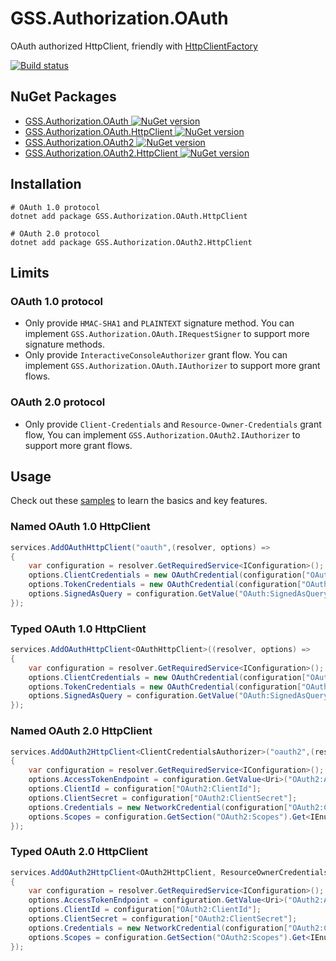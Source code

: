 # GSS.Authorization.OAuth

OAuth authorized HttpClient, friendly with [HttpClientFactory](https://docs.microsoft.com/aspnet/core/fundamentals/http-requests)

[![Build status](https://ci.appveyor.com/api/projects/status/9s6628wsosi4a6gu?svg=true)](https://ci.appveyor.com/project/akunzai/gss-authorization-oauth)

## NuGet Packages

- [GSS.Authorization.OAuth ![NuGet version](https://img.shields.io/nuget/v/GSS.Authorization.OAuth.svg?style=flat-square)](https://www.nuget.org/packages/GSS.Authorization.OAuth/)
- [GSS.Authorization.OAuth.HttpClient ![NuGet version](https://img.shields.io/nuget/v/GSS.Authorization.OAuth.HttpClient.svg?style=flat-square)](https://www.nuget.org/packages/GSS.Authorization.OAuth.HttpClient/)
- [GSS.Authorization.OAuth2 ![NuGet version](https://img.shields.io/nuget/v/GSS.Authorization.OAuth2.svg?style=flat-square)](https://www.nuget.org/packages/GSS.Authorization.OAuth2/)
- [GSS.Authorization.OAuth2.HttpClient ![NuGet version](https://img.shields.io/nuget/v/GSS.Authorization.OAuth2.HttpClient.svg?style=flat-square)](https://www.nuget.org/packages/GSS.Authorization.OAuth2.HttpClient/)

## Installation

```shell
# OAuth 1.0 protocol
dotnet add package GSS.Authorization.OAuth.HttpClient

# OAuth 2.0 protocol
dotnet add package GSS.Authorization.OAuth2.HttpClient
```

## Limits

### OAuth 1.0 protocol

- Only provide `HMAC-SHA1` and `PLAINTEXT` signature method. You can implement `GSS.Authorization.OAuth.IRequestSigner` to support more signature methods.
- Only provide `InteractiveConsoleAuthorizer` grant flow. You can implement `GSS.Authorization.OAuth.IAuthorizer` to support more grant flows.

### OAuth 2.0 protocol

- Only provide `Client-Credentials` and `Resource-Owner-Credentials` grant flow, You can implement `GSS.Authorization.OAuth2.IAuthorizer` to support more grant flows.

## Usage

Check out these [samples](./samples/) to learn the basics and key features.

### Named OAuth 1.0 HttpClient

```csharp
services.AddOAuthHttpClient("oauth",(resolver, options) =>
{
    var configuration = resolver.GetRequiredService<IConfiguration>();
    options.ClientCredentials = new OAuthCredential(configuration["OAuth:ClientId"], configuration["OAuth:ClientSecret"]);
    options.TokenCredentials = new OAuthCredential(configuration["OAuth:TokenId"],configuration["OAuth:TokenSecret"]);
    options.SignedAsQuery = configuration.GetValue("OAuth:SignedAsQuery", false);
});
```

### Typed OAuth 1.0 HttpClient

```csharp
services.AddOAuthHttpClient<OAuthHttpClient>((resolver, options) =>
{
    var configuration = resolver.GetRequiredService<IConfiguration>();
    options.ClientCredentials = new OAuthCredential(configuration["OAuth:ClientId"], configuration["OAuth:ClientSecret"]);
    options.TokenCredentials = new OAuthCredential(configuration["OAuth:TokenId"],configuration["OAuth:TokenSecret"]);
    options.SignedAsQuery = configuration.GetValue("OAuth:SignedAsQuery", false);
});
```

### Named OAuth 2.0 HttpClient

```csharp
services.AddOAuth2HttpClient<ClientCredentialsAuthorizer>("oauth2",(resolver, options) =>
{
    var configuration = resolver.GetRequiredService<IConfiguration>();
    options.AccessTokenEndpoint = configuration.GetValue<Uri>("OAuth2:AccessTokenEndpoint");
    options.ClientId = configuration["OAuth2:ClientId"];
    options.ClientSecret = configuration["OAuth2:ClientSecret"];
    options.Credentials = new NetworkCredential(configuration["OAuth2:Credentials:UserName"], configuration["OAuth2:Credentials:Password"]);
    options.Scopes = configuration.GetSection("OAuth2:Scopes").Get<IEnumerable<string>>();
});
```

### Typed OAuth 2.0 HttpClient

```csharp
services.AddOAuth2HttpClient<OAuth2HttpClient, ResourceOwnerCredentialsAuthorizer>((resolver, options) =>
{
    var configuration = resolver.GetRequiredService<IConfiguration>();
    options.AccessTokenEndpoint = configuration.GetValue<Uri>("OAuth2:AccessTokenEndpoint");
    options.ClientId = configuration["OAuth2:ClientId"];
    options.ClientSecret = configuration["OAuth2:ClientSecret"];
    options.Credentials = new NetworkCredential(configuration["OAuth2:Credentials:UserName"], configuration["OAuth2:Credentials:Password"]);
    options.Scopes = configuration.GetSection("OAuth2:Scopes").Get<IEnumerable<string>>();
});
```